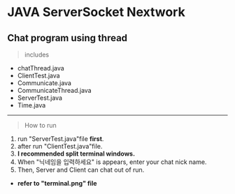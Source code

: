 # JAVA ServerSocket Nextwork
## Chat program using thread

> includes
- chatThread.java 
- ClientTest.java
- Communicate.java
- CommunicateThread.java
- ServerTest.java
- Time.java

___
> How to run
1. run "ServerTest.java"file **first**.
2. after run "ClientTest.java"file.
3. **I recommended split terminal windows.**
4. When "닉네임을 입력하세요" is appears, enter your chat nick name.
5. Then, Server and Client can chat out of run.



-  **refer to "terminal.png" file**
